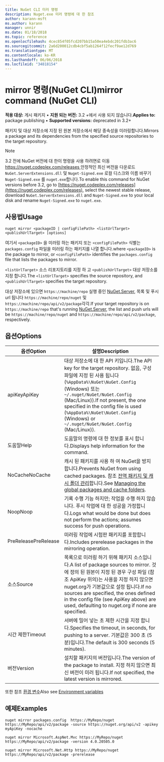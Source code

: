 ```yaml
---
title: NuGet CLI 미러 명령
description: Nuget.exe 미러 명령에 대 한 참조
author: karann-msft
ms.author: karann
manager: unnir
ms.date: 01/18/2018
ms.topic: reference
ms.openlocfilehash: 4cec854f05fcd207bb15a50ea4ebdc201fdb3ac6
ms.sourcegitcommit: 2a6d200012cdb4cbf5ab1264f12fecf9ae12d769
ms.translationtype: MT
ms.contentlocale: ko-KR
ms.lasthandoff: 06/06/2018
ms.locfileid: "34818154"
---
```

# <a name="mirror-command-nuget-cli"></a><span data-ttu-id="a5acc-103">mirror 명령(NuGet CLI)</span><span class="sxs-lookup"><span data-stu-id="a5acc-103">mirror command (NuGet CLI)</span></span>

<span data-ttu-id="a5acc-104">**적용 대상:** 게시 패키지 &bullet; **지원 되는 버전:** 3.2 +에서 사용 되지 않습니다.</span><span class="sxs-lookup"><span data-stu-id="a5acc-104">**Applies to:** package publishing &bullet; **Supported versions:** deprecated in 3.2+</span></span>

<span data-ttu-id="a5acc-105">패키지 및 대상 저장소에 지정 된 원본 저장소에서 해당 종속성을 미러링합니다.</span><span class="sxs-lookup"><span data-stu-id="a5acc-105">Mirrors a package and its dependencies from the specified source repositories to the target repository.</span></span>

> [!NOTE]
> <span data-ttu-id="a5acc-106">3.2 전에 NuGet 버전에 대 한이 명령을 사용 하려면로 이동 [ https://nuget.codeplex.com/releases ](https://nuget.codeplex.com/releases)안정적인 최신 버전을 다운로드 `NuGet.ServerExtensions.dll` 및 `Nuget-Signed.exe` 로컬 디스크와 이름 바꾸기 `Nuget-Signed.exe` 를 `nuget.exe`합니다.</span><span class="sxs-lookup"><span data-stu-id="a5acc-106">To enable this command for NuGet versions before 3.2, go to [https://nuget.codeplex.com/releases](https://nuget.codeplex.com/releases), select the newest stable release, download `NuGet.ServerExtensions.dll` and `Nuget-Signed.exe` to your local disk and rename `Nuget-Signed.exe` to `nuget.exe`.</span></span>

## <a name="usage"></a><span data-ttu-id="a5acc-107">사용법</span><span class="sxs-lookup"><span data-stu-id="a5acc-107">Usage</span></span>

```cli
nuget mirror <packageID | configFilePath> <listUrlTarget> <publishUrlTarget> [options]
```

<span data-ttu-id="a5acc-108">여기서 `<packageID>` 을 미러링 하는 패키지 또는 `<configFilePath>` 식별는 `packages.config` 파일을 미러링 하는 패키지를 나열 합니다.</span><span class="sxs-lookup"><span data-stu-id="a5acc-108">where `<packageID>` is the package to mirror, or `<configFilePath>` identifies the `packages.config` file that lists the packages to mirror.</span></span>

<span data-ttu-id="a5acc-109">`<listUrlTarget>` 소스 리포지토리를 지정 하 고 `<publishUrlTarget>` 대상 저장소를 지정 합니다.</span><span class="sxs-lookup"><span data-stu-id="a5acc-109">The `<listUrlTarget>` specifies the source repository, and `<publishUrlTarget>` specifies the target repository.</span></span>

<span data-ttu-id="a5acc-110">대상 저장소에 있으면 `https://machine/repo` 실행 중인 [NuGet.Server](../hosting-packages/nuget-server.md), 목록 및 푸시 url 됩니다 `https://machine/repo/nuget` 및 `https://machine/repo/api/v2/package`각각.</span><span class="sxs-lookup"><span data-stu-id="a5acc-110">If your target repository is on `https://machine/repo` that's running [NuGet.Server](../hosting-packages/nuget-server.md), the list and push urls will be `https://machine/repo/nuget` and `https://machine/repo/api/v2/package`, respectively.</span></span>

## <a name="options"></a><span data-ttu-id="a5acc-111">옵션</span><span class="sxs-lookup"><span data-stu-id="a5acc-111">Options</span></span>

| <span data-ttu-id="a5acc-112">옵션</span><span class="sxs-lookup"><span data-stu-id="a5acc-112">Option</span></span> | <span data-ttu-id="a5acc-113">설명</span><span class="sxs-lookup"><span data-stu-id="a5acc-113">Description</span></span> |
| --- | --- |
| <span data-ttu-id="a5acc-114">apiKey</span><span class="sxs-lookup"><span data-stu-id="a5acc-114">ApiKey</span></span> | <span data-ttu-id="a5acc-115">대상 저장소에 대 한 API 키입니다.</span><span class="sxs-lookup"><span data-stu-id="a5acc-115">The API key for the target repository.</span></span> <span data-ttu-id="a5acc-116">없음, 구성 파일에 지정 된 사용 됩니다 (`%AppData%\NuGet\NuGet.Config` (Windows) 또는 `~/.nuget/NuGet/NuGet.Config` (Mac/Linux)).</span><span class="sxs-lookup"><span data-stu-id="a5acc-116">If not present,  the one specified in the config file is used (`%AppData%\NuGet\NuGet.Config` (Windows) or `~/.nuget/NuGet/NuGet.Config` (Mac/Linux)).</span></span> |
| <span data-ttu-id="a5acc-117">도움말</span><span class="sxs-lookup"><span data-stu-id="a5acc-117">Help</span></span> | <span data-ttu-id="a5acc-118">도움말의 명령에 대 한 정보를 표시 합니다.</span><span class="sxs-lookup"><span data-stu-id="a5acc-118">Displays help information for the command.</span></span> |
| <span data-ttu-id="a5acc-119">NoCache</span><span class="sxs-lookup"><span data-stu-id="a5acc-119">NoCache</span></span> | <span data-ttu-id="a5acc-120">캐시 된 패키지를 사용 하 여 NuGet을 방지 합니다.</span><span class="sxs-lookup"><span data-stu-id="a5acc-120">Prevents NuGet from using cached packages.</span></span> <span data-ttu-id="a5acc-121">참조 [전역 패키지 및 캐시 폴더 관리](../consume-packages/managing-the-global-packages-and-cache-folders.md)합니다.</span><span class="sxs-lookup"><span data-stu-id="a5acc-121">See [Managing the global packages and cache folders](../consume-packages/managing-the-global-packages-and-cache-folders.md).</span></span> |
| <span data-ttu-id="a5acc-122">Noop</span><span class="sxs-lookup"><span data-stu-id="a5acc-122">Noop</span></span> | <span data-ttu-id="a5acc-123">기록 수행 기능 하지만; 작업을 수행 하지 않습니다. 푸시 작업에 대 한 성공을 가정합니다.</span><span class="sxs-lookup"><span data-stu-id="a5acc-123">Logs what would be done but does not perform the actions; assumes success for push operations.</span></span> |
| <span data-ttu-id="a5acc-124">PreRelease</span><span class="sxs-lookup"><span data-stu-id="a5acc-124">PreRelease</span></span> | <span data-ttu-id="a5acc-125">미러링 작업에 시험판 패키지를 포함합니다.</span><span class="sxs-lookup"><span data-stu-id="a5acc-125">Includes prerelease packages in the mirroring operation.</span></span> |
| <span data-ttu-id="a5acc-126">소스</span><span class="sxs-lookup"><span data-stu-id="a5acc-126">Source</span></span> | <span data-ttu-id="a5acc-127">목록으로 미러링 하기 위해 패키지 소스입니다.</span><span class="sxs-lookup"><span data-stu-id="a5acc-127">A list of package sources to mirror.</span></span> <span data-ttu-id="a5acc-128">것에 정의 된 원본이 지정 된 경우 구성 파일 (참조 ApiKey 위의)는 사용을 지정 하지 않으면 nuget.org가 기본값으로 설정 됩니다.</span><span class="sxs-lookup"><span data-stu-id="a5acc-128">If no sources are specified, the ones defined in the config file (see ApiKey above) are used, defaulting to nuget.org if none are specified.</span></span> |
| <span data-ttu-id="a5acc-129">시간 제한</span><span class="sxs-lookup"><span data-stu-id="a5acc-129">Timeout</span></span> | <span data-ttu-id="a5acc-130">서버에 밀어 넣는 초 제한 시간을 지정 합니다.</span><span class="sxs-lookup"><span data-stu-id="a5acc-130">Specifies the timeout, in seconds, for pushing to a server.</span></span> <span data-ttu-id="a5acc-131">기본값은 300 초 (5 분)입니다.</span><span class="sxs-lookup"><span data-stu-id="a5acc-131">The default is 300 seconds (5 minutes).</span></span> |
| <span data-ttu-id="a5acc-132">버전</span><span class="sxs-lookup"><span data-stu-id="a5acc-132">Version</span></span> | <span data-ttu-id="a5acc-133">설치할 패키지의 버전입니다.</span><span class="sxs-lookup"><span data-stu-id="a5acc-133">The version of the package to install.</span></span> <span data-ttu-id="a5acc-134">지정 하지 않으면 최신 버전이 미러 됩니다.</span><span class="sxs-lookup"><span data-stu-id="a5acc-134">If not specified, the latest version is mirrored.</span></span> |

<span data-ttu-id="a5acc-135">또한 참조 [환경 변수](cli-ref-environment-variables.md)</span><span class="sxs-lookup"><span data-stu-id="a5acc-135">Also see [Environment variables](cli-ref-environment-variables.md)</span></span>

## <a name="examples"></a><span data-ttu-id="a5acc-136">예제</span><span class="sxs-lookup"><span data-stu-id="a5acc-136">Examples</span></span>

```cli
nuget mirror packages.config  https://MyRepo/nuget https://MyRepo/api/v2/package -source https://nuget.org/api/v2 -apikey myApiKey -nocache

nuget mirror Microsoft.AspNet.Mvc https://MyRepo/nuget https://MyRepo/api/v2/package -version 4.0.20505.0

nuget mirror Microsoft.Net.Http https://MyRepo/nuget https://MyRepo/api/v2/package -prerelease
```
